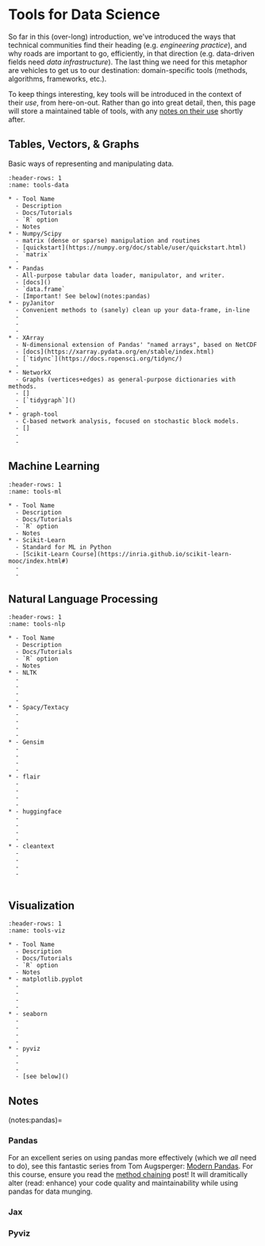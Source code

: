 # Tools for Data Science

So far in this (over-long) introduction, we've introduced the ways that technical communities find their heading (e.g. _engineering practice_), and why roads are important to go, efficiently, in that direction (e.g. data-driven fields need _data infrastructure_). 
The last thing we need for this metaphor are vehicles to get us to our destination: domain-specific tools (methods, algorithms, frameworks, etc.). 

To keep things interesting, key tools will be introduced in the context of their _use_, from here-on-out. 
Rather than go into great detail, then, this page will store a maintained table of tools, with any [notes on their use]() shortly after.  

## Tables, Vectors, & Graphs
Basic ways of representing and manipulating data. 

```{list-table}
:header-rows: 1
:name: tools-data

* - Tool Name
  - Description
  - Docs/Tutorials
  - `R` option
  - Notes
* - Numpy/Scipy
  - matrix (dense or sparse) manipulation and routines
  - [quickstart](https://numpy.org/doc/stable/user/quickstart.html) 
  - `matrix`
  - 
* - Pandas
  - All-purpose tabular data loader, manipulator, and writer. 
  - [docs]()
  - `data.frame`
  - [Important! See below](notes:pandas)
* - pyJanitor
  - Convenient methods to (sanely) clean up your data-frame, in-line
  - 
  - 
  - 
* - XArray
  - N-dimensional extension of Pandas' "named arrays", based on NetCDF 
  - [docs](https://xarray.pydata.org/en/stable/index.html)
  - [`tidync`](https://docs.ropensci.org/tidync/)
  - 
* - NetworkX
  - Graphs (vertices+edges) as general-purpose dictionaries with methods. 
  - []
  - [`tidygraph`]()
  - 
* - graph-tool
  - C-based network analysis, focused on stochastic block models. 
  - []
  - 
  - 
```

## Machine Learning
```{list-table}
:header-rows: 1
:name: tools-ml

* - Tool Name
  - Description
  - Docs/Tutorials
  - `R` option
  - Notes
* - Scikit-Learn
  - Standard for ML in Python
  - [Scikit-Learn Course](https://inria.github.io/scikit-learn-mooc/index.html#)
  - 
  - 

```


## Natural Language Processing
```{list-table}
:header-rows: 1
:name: tools-nlp

* - Tool Name
  - Description
  - Docs/Tutorials
  - `R` option
  - Notes
* - NLTK
  - 
  - 
  - 
  - 
* - Spacy/Textacy
  - 
  - 
  - 
  - 
* - Gensim
  - 
  - 
  - 
  - 
* - flair
  - 
  - 
  - 
  - 
* - huggingface
  - 
  - 
  - 
  - 
* - cleantext
  - 
  - 
  - 
  - 
  
```


## Visualization
```{list-table}
:header-rows: 1
:name: tools-viz

* - Tool Name
  - Description
  - Docs/Tutorials
  - `R` option
  - Notes
* - matplotlib.pyplot
  - 
  - 
  - 
  - 
* - seaborn
  - 
  - 
  - 
  - 
* - pyviz
  - 
  - 
  - 
  - [see below]()
```



## Notes

(notes:pandas)=
### Pandas
For an excellent series on using pandas more effectively (which we _all_ need to do), see this fantastic series from Tom Augsperger: [Modern Pandas](https://tomaugspurger.github.io/modern-1-intro). 
For this course, ensure you read the [method chaining](https://tomaugspurger.github.io/method-chaining.html) post! 
It will dramitically alter (read: enhance) your code quality and maintainability while using pandas for data munging. 

### Jax

### Pyviz

